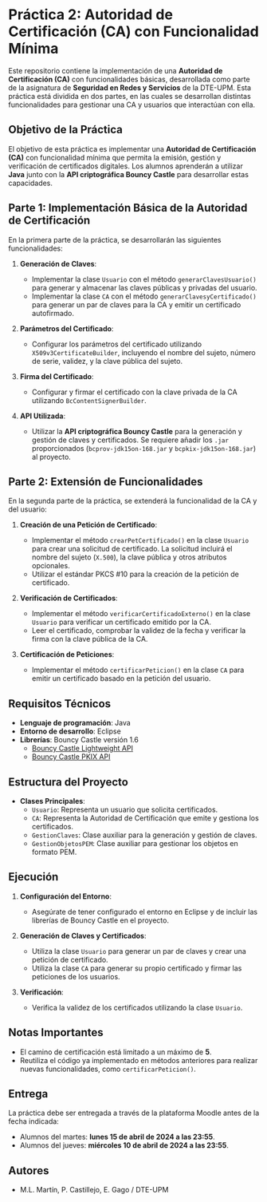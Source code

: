 # Práctica 2: Autoridad de Certificación (CA) con Funcionalidad Mínima

Este repositorio contiene la implementación de una **Autoridad de Certificación (CA)** con funcionalidades básicas, desarrollada como parte de la asignatura de **Seguridad en Redes y Servicios** de la DTE-UPM. Esta práctica está dividida en dos partes, en las cuales se desarrollan distintas funcionalidades para gestionar una CA y usuarios que interactúan con ella.

## Objetivo de la Práctica

El objetivo de esta práctica es implementar una **Autoridad de Certificación (CA)** con funcionalidad mínima que permita la emisión, gestión y verificación de certificados digitales. Los alumnos aprenderán a utilizar **Java** junto con la **API criptográfica Bouncy Castle** para desarrollar estas capacidades.

## Parte 1: Implementación Básica de la Autoridad de Certificación

En la primera parte de la práctica, se desarrollarán las siguientes funcionalidades:

1. **Generación de Claves**:
   - Implementar la clase `Usuario` con el método `generarClavesUsuario()` para generar y almacenar las claves públicas y privadas del usuario.
   - Implementar la clase `CA` con el método `generarClavesyCertificado()` para generar un par de claves para la CA y emitir un certificado autofirmado.

2. **Parámetros del Certificado**:
   - Configurar los parámetros del certificado utilizando `X509v3CertificateBuilder`, incluyendo el nombre del sujeto, número de serie, validez, y la clave pública del sujeto.

3. **Firma del Certificado**:
   - Configurar y firmar el certificado con la clave privada de la CA utilizando `BcContentSignerBuilder`.

4. **API Utilizada**:
   - Utilizar la **API criptográfica Bouncy Castle** para la generación y gestión de claves y certificados. Se requiere añadir los `.jar` proporcionados (`bcprov-jdk15on-168.jar` y `bcpkix-jdk15on-168.jar`) al proyecto.

## Parte 2: Extensión de Funcionalidades

En la segunda parte de la práctica, se extenderá la funcionalidad de la CA y del usuario:

1. **Creación de una Petición de Certificado**:
   - Implementar el método `crearPetCertificado()` en la clase `Usuario` para crear una solicitud de certificado. La solicitud incluirá el nombre del sujeto (`X.500`), la clave pública y otros atributos opcionales.
   - Utilizar el estándar PKCS #10 para la creación de la petición de certificado.

2. **Verificación de Certificados**:
   - Implementar el método `verificarCertificadoExterno()` en la clase `Usuario` para verificar un certificado emitido por la CA.
   - Leer el certificado, comprobar la validez de la fecha y verificar la firma con la clave pública de la CA.

3. **Certificación de Peticiones**:
   - Implementar el método `certificarPeticion()` en la clase `CA` para emitir un certificado basado en la petición del usuario.

## Requisitos Técnicos

- **Lenguaje de programación**: Java
- **Entorno de desarrollo**: Eclipse
- **Librerías**: Bouncy Castle versión 1.6
  - [Bouncy Castle Lightweight API](https://www.bouncycastle.org/docs/docs1.5/index.html)
  - [Bouncy Castle PKIX API](https://www.bouncycastle.org/docs/pkixdocs1.5on/index.html)

## Estructura del Proyecto

- **Clases Principales**:
  - `Usuario`: Representa un usuario que solicita certificados.
  - `CA`: Representa la Autoridad de Certificación que emite y gestiona los certificados.
  - `GestionClaves`: Clase auxiliar para la generación y gestión de claves.
  - `GestionObjetosPEM`: Clase auxiliar para gestionar los objetos en formato PEM.

## Ejecución

1. **Configuración del Entorno**:
   - Asegúrate de tener configurado el entorno en Eclipse y de incluir las librerías de Bouncy Castle en el proyecto.
  
2. **Generación de Claves y Certificados**:
   - Utiliza la clase `Usuario` para generar un par de claves y crear una petición de certificado.
   - Utiliza la clase `CA` para generar su propio certificado y firmar las peticiones de los usuarios.

3. **Verificación**:
   - Verifica la validez de los certificados utilizando la clase `Usuario`.

## Notas Importantes

- El camino de certificación está limitado a un máximo de **5**.
- Reutiliza el código ya implementado en métodos anteriores para realizar nuevas funcionalidades, como `certificarPeticion()`.

## Entrega

La práctica debe ser entregada a través de la plataforma Moodle antes de la fecha indicada:

- Alumnos del martes: **lunes 15 de abril de 2024 a las 23:55**.
- Alumnos del jueves: **miércoles 10 de abril de 2024 a las 23:55**.

## Autores

- M.L. Martín, P. Castillejo, E. Gago / DTE-UPM
